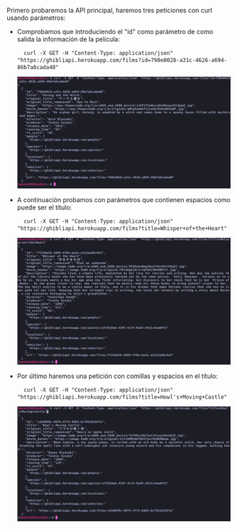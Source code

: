 Primero probaremos la API principal, haremos tres peticiones con curl usando parámetros:

* Comprobamos que introduciendo el "id" como parámetro de como salida la información de la película:

        curl -X GET -H "Content-Type: application/json" "https://ghibliapi.herokuapp.com/films?id=790e0028-a31c-4626-a694-86b7a8cada40"


    ![](/screenshots/peticion1.png)


* A continuación probamos con parámetros que contienen espacios como puede ser el título:

        curl -X GET -H "Content-Type: application/json" "https://ghibliapi.herokuapp.com/films?title=Whisper+of+the+Heart"


    ![](/screenshots/peticion2.png)


* Por último haremos una petición con comillas y espacios en el título:

        curl -X GET -H "Content-Type: application/json" "https://ghibliapi.herokuapp.com/films?title=Howl's+Moving+Castle"

    ![](/screenshots/peticion3.png)